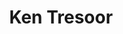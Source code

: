 ---
title: Ken Tresoor
name: Ken Tresoor
name-sort: Tresoor, Ken
totals:
- event: Brier
  games: 24
  wins: 17
  losses: 7
  inturn-total: 224
  inturn-percent: 85
  outturn-total: 226
  outturn-percent: 81
  draw-total: 183
  draw-percent: 84
  takeout-total: 267
  takeout-percent: 82
  shots-total: 450
  shots-percent: 83
- event: Trials (Men)
  games: 9
  wins: 5
  losses: 4
  inturn-total: 86
  inturn-percent: 81
  outturn-total: 82
  outturn-percent: 82
  draw-total: 74
  draw-percent: 77
  takeout-total: 94
  takeout-percent: 85
  shots-total: 168
  shots-percent: 82
years:
- year: 1991
  event: Brier
  team: MB
  position: Second
  games: 11
  wins: 6
  losses: 5
  inturn-total: 98
  inturn-percent: 85
  outturn-total: 110
  outturn-percent: 81
  draw-total: 80
  draw-percent: 85
  takeout-total: 128
  takeout-percent: 82
  shots-total: 208
  shots-percent: 83
- year: 1996
  event: Brier
  team: MB
  position: Third
  games: 13
  wins: 11
  losses: 2
  inturn-total: 126
  inturn-percent: 85
  outturn-total: 116
  outturn-percent: 81
  draw-total: 103
  draw-percent: 83
  takeout-total: 139
  takeout-percent: 82
  shots-total: 242
  shots-percent: 83
- year: 1997
  event: Trials (Men)
  team: STO
  position: Third
  games: 9
  wins: 5
  losses: 4
  inturn-total: 86
  inturn-percent: 81
  outturn-total: 82
  outturn-percent: 82
  draw-total: 74
  draw-percent: 77
  takeout-total: 94
  takeout-percent: 85
  shots-total: 168
  shots-percent: 82
vs:
- Adams, Kevin
- Bartlett, Don
- Bentley, Dan
- Bentley, Darren
- Biron, Louis
- Boland, John
- Brackett, James
- Broda, Shawn
- Brown, Ken
- Bryant, Doug
- Buck, Wyatt
- Butler, Marc
- Butler, Mark
- Butler, Mike
- Campbell, Robert
- Carter, Andrew
- Charette, Pierre
- Collison, Brian
- Corner, Peter
- Delmage, Ron
- Despins, Glen
- Dowden, Craig
- Eberts, Tony
- Elkin, Derek
- Florence, Malcolm
- Forsyth, Sandy
- Gallant, Peter
- Grundy, John
- Gubbles, Will
- Haines, Chuck
- Henderson, Jeffrey
- Henderson, Scott
- Hinch, Bert
- Hollett, Peter
- Howard, Glenn
- Howard, Russ
- Ingram, Bob
- Josephson, Glenn
- Kennedy, Mike
- Kent, Gerry
- Kieley, Phil
- Lang, Rick
- Lappalainen, Art
- LeCocq, Marc
- Lemery, Dan
- MacDonald, Peter
- MacDonald, Rod
- MacInnes, David
- MacLean, Rob
- Martin, Kevin
- Mayne, Dave
- McCusker, Brian
- McHargue, Ken
- McPhee, Barry
- Middaugh, Wayne
- Mihalicz, Dwayne
- Mitchell, Gary
- Montgomery, Rod
- Odishaw, Grant
- O'Driscoll, Frank
- O'Rourke, Mark
- Palmer, Curt
- Park, Kevin
- Perron, Rick
- Petryk, Dan
- Postma, John
- Rafuse, Brian
- Reddick, Don
- Robertson, Richard
- Rowsell, Rick
- Rumfeldt, Robert
- Shypitka, Tom
- Skanes, Robert
- Slauenwhite, David
- Smyth, Larry
- Somers, Grant
- Tetley, Ross
- Tuton, Craig
- Van Dine, Steve
- Walchuk, Don
- Walsh, Jim
- Westphal, Don
- Woytowich, Randy
- Xidos, George
- Bailey, Scott
- Burtnyk, Kerry
- Fenton, Keith
- Hannah, Brad
- Harris, Mike
- Harrison, Neil
- Hart, Richard
- Harvey, Don
- Johnston, Wade
- Karrys, George
- Kawaja, John
- Loevenmark, Phil
- MacDonald, Blake
- MacDonald, Brent
- McCarrel, Graeme
- Mead, Jon
- Meakin, Rob
- Mitchell, Collin
- Nicholls, Peter
- Park, Kerry
- Patterson, Scott
- Perroud, Pat
- Ramcharan, Rudy
- Rogers, Les
- Ryan, Jeff
- Semen, Jerry
- Smith, Dave
- Tetley, Ian
- Werenich, Ed
---
